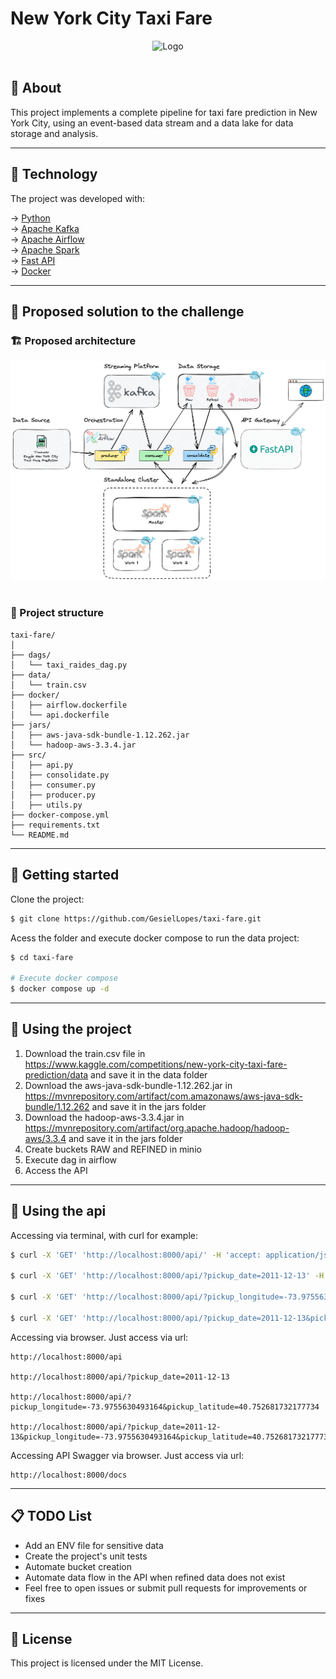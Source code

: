 # New York City Taxi Fare

<p align="center">
    <img src="images/logo.png" alt="Logo" /><br><br>
</p>


## 📖 About

This project implements a complete pipeline for taxi fare prediction in New York City, using an event-based data stream and a data lake for data storage and analysis.

------------
## 🧪 Technology

The project was developed with:

&rarr; <a href="https://www.python.org/" target="_blank">Python</a> <br>
&rarr; <a href="https://kafka.apache.org/" target="_blank">Apache Kafka</a> <br>
&rarr; <a href="https://airflow.apache.org/" target="_blank">Apache Airflow</a> <br>
&rarr; <a href="https://spark.apache.org/" target="_blank">Apache Spark</a> <br>
&rarr; <a href="https://fastapi.tiangolo.com/" target="_blank">Fast API</a> <br>
&rarr; <a href="https://www.docker.com//" target="_blank">Docker</a> <br>

------------
## 🔖 Proposed solution to the challenge

### 🏗️ Proposed architecture

<img src="images/architecture.png" /><br><br>

### 📁 Project structure

```
taxi-fare/
│
├── dags/
│   └── taxi_raides_dag.py
├── data/
│   └── train.csv
├── docker/
│   ├── airflow.dockerfile
│   └── api.dockerfile
├── jars/
│   ├── aws-java-sdk-bundle-1.12.262.jar                
│   └── hadoop-aws-3.3.4.jar
├── src/
│   ├── api.py                
│   ├── consolidate.py                
│   ├── consumer.py                
│   ├── producer.py                
│   ├── utils.py                
├── docker-compose.yml             
├── requirements.txt               
└── README.md                      
```

------------
## 🔌 Getting started
Clone the project:

```bash
$ git clone https://github.com/GesielLopes/taxi-fare.git
```

Acess the folder and execute docker compose to run the data project:

```bash
$ cd taxi-fare

# Execute docker compose
$ docker compose up -d
```
------------
## 📕 Using the project

1. Download the train.csv file in https://www.kaggle.com/competitions/new-york-city-taxi-fare-prediction/data and save it in the data folder
2. Download the aws-java-sdk-bundle-1.12.262.jar in https://mvnrepository.com/artifact/com.amazonaws/aws-java-sdk-bundle/1.12.262 and save it in the jars folder
2. Download the hadoop-aws-3.3.4.jar in https://mvnrepository.com/artifact/org.apache.hadoop/hadoop-aws/3.3.4 and save it in the jars folder
3. Create buckets RAW and REFINED in minio
4. Execute dag in airflow
5. Access the API

------------
## 📕 Using the api

Accessing via terminal, with curl for example:
```bash
$ curl -X 'GET' 'http://localhost:8000/api/' -H 'accept: application/json'

$ curl -X 'GET' 'http://localhost:8000/api/?pickup_date=2011-12-13' -H 'accept: application/json'

$ curl -X 'GET' 'http://localhost:8000/api/?pickup_longitude=-73.9755630493164&pickup_latitude=40.752681732177734' -H 'accept: application/json'

$ curl -X 'GET' 'http://localhost:8000/api/?pickup_date=2011-12-13&pickup_longitude=-73.9755630493164&pickup_latitude=40.752681732177734' -H 'accept: application/json'
```

Accessing via browser. Just access via url:

    http://localhost:8000/api
    
    http://localhost:8000/api/?pickup_date=2011-12-13
    
    http://localhost:8000/api/?pickup_longitude=-73.9755630493164&pickup_latitude=40.752681732177734

    http://localhost:8000/api/?pickup_date=2011-12-13&pickup_longitude=-73.9755630493164&pickup_latitude=40.752681732177734


Accessing API Swagger via browser. Just access via url:

    http://localhost:8000/docs

------------
## 📋 TODO List

- Add an ENV file for sensitive data
- Create the project's unit tests
- Automate bucket creation
- Automate data flow in the API when refined data does not exist
- Feel free to open issues or submit pull requests for improvements or fixes

------------
## 📝 License

This project is licensed under the MIT License.